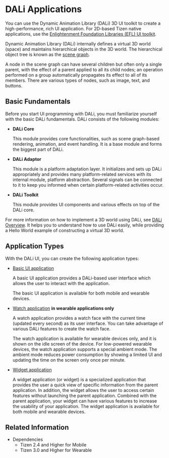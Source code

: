# DALi Applications


You can use the Dynamic Animation Library (DALi) 3D UI toolkit to create a high-performance, rich UI application. For 2D-based Tizen native applications, use the [Enlightenment Foundation Libraries (EFL) UI toolkit](../ui/efl/index.md).

Dynamic Animation Library (DALi) internally defines a virtual 3D world (space) and maintains hierarchical objects in the 3D world. The hierarchical object tree is known as the [scene graph](http://en.wikipedia.org/wiki/Scene_graph).

A node in the scene graph can have several children but often only a single parent, with the effect of a parent applied to all its child nodes; an operation performed on a group automatically propagates its effect to all of its members. There are various types of nodes, such as image, text, and buttons.

## Basic Fundamentals

Before you start UI programming with DALi, you must familiarize yourself with the basic DALi fundamentals. DALi consists of the following modules:

- **DALi Core**

  This module provides core functionalities, such as scene graph-based rendering, animation, and event handling. It is a base module and forms the biggest part of DALi.

- **DALi Adaptor**

  This module is a platform adaptation layer. It initializes and sets up DALi appropriately and provides many platform-related services with its internal module, platform abstraction. Several signals can be connected to it to keep you informed when certain platform-related activities occur.

- **DALi Toolkit**

  This module provides UI components and various effects on top of the DALi core.

For more information on how to implement a 3D world using DALi, see [DALi Overview](../ui/dali/index.md). It helps you to understand how to use DALi easily, while providing a Hello World example of constructing a virtual 3D world.

## Application Types

With the DALi UI, you can create the following application types:

- [Basic UI application](dali-basic-app.md)

  A basic UI application provides a DALi-based user interface which allows the user to interact with the application.

  The basic UI application is available for both mobile and wearable devices.

- [Watch application](dali-watch-app.md) **in wearable applications only**

  A watch application provides a watch face with the current time (updated every second) as its user interface. You can take advantage of various DALi features to create the watch face.

  The watch application is available for wearable devices only, and it is shown on the idle screen of the device. For low-powered wearable devices, the watch application supports a special ambient mode. The ambient mode reduces power consumption by showing a limited UI and updating the time on the screen only once per minute.

- [Widget application](dali-widget-app.md)

  A widget application (or widget) is a specialized application that provides the user a quick view of specific information from the parent application. In addition, the widget allows the user to access certain features without launching the parent application. Combined with the parent application, your widget can have various features to increase the usability of your application. The widget application is available for both mobile and wearable devices.

## Related Information
- Dependencies
  - Tizen 2.4 and Higher for Mobile
  - Tizen 3.0 and Higher for Wearable
